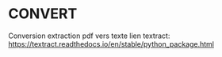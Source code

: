 # CONVERT
Conversion extraction pdf vers texte
lien textract: https://textract.readthedocs.io/en/stable/python_package.html
